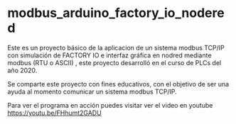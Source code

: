 # modbus_arduino_factory_io_nodered

Este es un proyecto básico de la aplicacion de un sistema modbus TCP/IP con simulación de FACTORY IO e interfaz gráfica en nodred mediante modbus (RTU o ASCII) ,  este proyecto desarrolló en el curso de PLCs del año 2020.

Se comparte este proyecto con fines educativos, con el objetivo de ser una ayuda al momento comunicar un sistema modbus TCP/IP.

Para ver el programa en acción puedes visitar ver el video en youtube https://youtu.be/FHhumt2GADU



